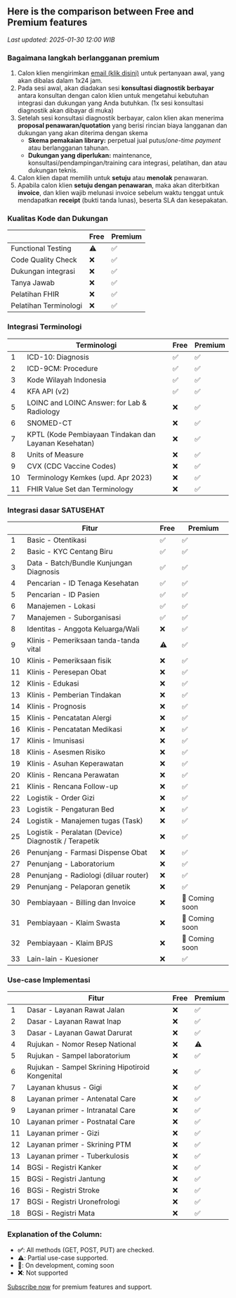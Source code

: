 ## Here is the comparison between Free and Premium features
*Last updated: 2025-01-30 12:00 WIB*

### Bagaimana langkah berlangganan premium
1. Calon klien mengirimkan [email (klik disini)](mailto:ivan.harsono@ivanmd.id?subject=Subscription%20and%20Support%20for%20SATUSEHAT%20Integration&body=Salam%20sehat%2C%20dr.%20Ivan%0A%0ASaya%20berkebutuhan%20untuk%3A%20(sesuaikan%20dengan%20kebutuhan%20Anda)%0A1.%20Integrasi%20Resource%20%5Bsebutkan%5D%0A2.%20Support%20coding%2Fintegrasi%20database%0A3%20....%0A%0AAnda%20dapat%20mengontak%20saya%20kembali%20melalui%3A%0ANama%3A%20%0ANo.%20Whatsapp%3A%0A%0ATerimakasih%20banyak.) untuk pertanyaan awal, yang akan dibalas dalam 1x24 jam.
2. Pada sesi awal, akan diadakan sesi **konsultasi diagnostik berbayar** antara konsultan dengan calon klien untuk mengetahui kebutuhan integrasi dan dukungan yang Anda butuhkan. (1x sesi konsultasi diagnostik akan dibayar di muka)
3. Setelah sesi konsultasi diagnostik berbayar, calon klien akan menerima **proposal penawaran/quotation** yang berisi rincian biaya langganan dan dukungan yang akan diterima dengan skema     
   - **Skema pemakaian library:** perpetual jual putus/*one-time payment* atau berlangganan tahunan.
   - **Dukungan yang diperlukan:** maintenance, konsultasi/pendampingan/training cara integrasi, pelatihan, dan atau dukungan teknis.
4. Calon klien dapat memilih untuk **setuju** atau **menolak** penawaran.
5. Apabila calon klien **setuju dengan penawaran**, maka akan diterbitkan **invoice**, dan klien wajib melunasi invoice sebelum waktu tenggat untuk mendapatkan **receipt** (bukti tanda lunas), beserta SLA dan kesepakatan.

### Kualitas Kode dan Dukungan
|  | Free | Premium |
|----------|------|---------|
| Functional Testing | ⚠️ | ✅ |
| Code Quality Check | ❌ | ✅ |
| Dukungan integrasi | ❌ | ✅ |
| Tanya Jawab | ❌ | ✅ |
| Pelatihan FHIR | ❌ | ✅ |
| Pelatihan Terminologi | ❌ | ✅ |


### Integrasi Terminologi
|  | Terminologi | Free | Premium |
|---|-------------|------|---------|
|1 | ICD-10: Diagnosis | ✅ | ✅ |
|2 | ICD-9CM: Procedure | ✅ | ✅ |
|3 | Kode Wilayah Indonesia | ✅ | ✅ |
|4 | KFA API (v2) | ✅ | ✅ |
|5 | LOINC and LOINC Answer: for Lab & Radiology | ❌ | ✅ |
|6 | SNOMED-CT | ❌ | ✅ |
|7 | KPTL (Kode Pembiayaan Tindakan dan Layanan Kesehatan) | ❌ | ✅ |
|8 | Units of Measure | ❌ | ✅ |
|9 | CVX (CDC Vaccine Codes) | ❌ | ✅ |
|10 | Terminology Kemkes (upd. Apr 2023) | ❌ | ✅ |
|11 | FHIR Value Set dan Terminology | ❌ | ✅ |

### Integrasi dasar SATUSEHAT
|  | Fitur | Free | Premium |
|---|-------------|------|---------|
| 1 | Basic - Otentikasi | ✅ | ✅ |
| 2 | Basic - KYC Centang Biru | ✅ | ✅ |
| 3 | Data - Batch/Bundle Kunjungan Diagnosis | ✅ | ✅ |
| 4 | Pencarian - ID Tenaga Kesehatan | ✅ | ✅ |
| 5 | Pencarian - ID Pasien | ✅ | ✅ |
| 6 | Manajemen - Lokasi | ✅ | ✅ |
| 7 | Manajemen - Suborganisasi | ✅ | ✅ |
| 8 | Identitas - Anggota Keluarga/Wali | ❌ | ✅ |
| 9 | Klinis - Pemeriksaan tanda-tanda vital | ⚠️ | ✅ |
| 10 | Klinis - Pemeriksaan fisik | ❌ | ✅ |
| 11 | Klinis - Peresepan Obat | ❌ | ✅ |
| 12 | Klinis - Edukasi | ❌ | ✅ |
| 13 | Klinis - Pemberian Tindakan | ❌ | ✅ |
| 14 | Klinis - Prognosis | ❌ | ✅ |
| 15 | Klinis - Pencatatan Alergi | ❌ | ✅ |
| 16 | Klinis - Pencatatan Medikasi | ❌ | ✅ |
| 17 | Klinis - Imunisasi | ❌ | ✅ |
| 18 | Klinis - Asesmen Risiko | ❌ | ✅ |
| 19 | Klinis - Asuhan Keperawatan | ❌ | ✅ |
| 20 | Klinis - Rencana Perawatan | ❌ | ✅ |
| 21 | Klinis - Rencana Follow-up | ❌ | ✅ |
| 22 | Logistik - Order Gizi | ❌ | ✅ |
| 23 | Logistik - Pengaturan Bed | ❌ | ✅ |
| 24 | Logistik - Manajemen tugas (Task) | ❌ | ✅ |
| 25 | Logistik - Peralatan (Device) Diagnostik / Terapetik | ❌ | ✅ |
| 26 | Penunjang - Farmasi Dispense Obat | ❌ | ✅ |
| 27 | Penunjang - Laboratorium | ❌ | ✅ |
| 28 | Penunjang - Radiologi (diluar router) | ❌ | ✅ |
| 29 | Penunjang - Pelaporan genetik | ❌ | ✅ |
| 30 | Pembiayaan - Billing dan Invoice | ❌ | 🚀 Coming soon |
| 31 | Pembiayaan - Klaim Swasta | ❌ | 🚀 Coming soon |
| 32 | Pembiayaan - Klaim BPJS | ❌ | 🚀 Coming soon |
| 33 | Lain-lain - Kuesioner | ❌ | ✅ |

### Use-case Implementasi
|  | Fitur | Free | Premium |
|---|-------------|------|---------|
| 1 | Dasar - Layanan Rawat Jalan | ❌ | ✅ |
| 2 | Dasar - Layanan Rawat Inap | ❌ | ✅ |
| 3 | Dasar - Layanan Gawat Darurat | ❌ | ✅ |
| 4 | Rujukan - Nomor Resep National | ❌ | ⚠️ |
| 5 | Rujukan - Sampel laboratorium | ❌ | ✅ |
| 6 | Rujukan - Sampel Skrining Hipotiroid Kongenital | ❌ | ✅ |
| 7 | Layanan khusus - Gigi | ❌ | ✅ |
| 8 | Layanan primer - Antenatal Care | ❌ | ✅ |
| 9 | Layanan primer - Intranatal Care | ❌ | ✅ |
| 10 | Layanan primer - Postnatal Care | ❌ | ✅ |
| 11 | Layanan primer - Gizi | ❌ | ✅ |
| 12 | Layanan primer - Skrining PTM | ❌ | ✅ |
| 13 | Layanan primer - Tuberkulosis | ❌ | ✅ |
| 14 | BGSi - Registri Kanker | ❌ | ✅ |
| 15 | BGSi - Registri Jantung | ❌ | ✅ |
| 16 | BGSi - Registri Stroke | ❌ | ✅ |
| 17 | BGSi - Registri Uronefrologi | ❌ | ✅ |
| 18 | BGSi - Registri Mata | ❌ | ✅ |

### Explanation of the Column:
- **✅**: All methods (GET, POST, PUT) are checked.
- **⚠️**: Partial use-case supported.
- **🚀**: On development, coming soon
- **❌**: Not supported

[Subscribe now](mailto:ivan.harsono@ivanmd.id?subject=Subscription%20and%20Support%20for%20SATUSEHAT%20Integration&body=Salam%20sehat%2C%20dr.%20Ivan%0A%0ASaya%20berkebutuhan%20untuk%3A%20(sesuaikan%20dengan%20kebutuhan%20Anda)%0A1.%20Integrasi%20Resource%20%5Bsebutkan%5D%0A2.%20Support%20coding%2Fintegrasi%20database%0A3%20....%0A%0AAnda%20dapat%20mengontak%20saya%20kembali%20melalui%3A%0ANama%3A%20%0ANo.%20Whatsapp%3A%0A%0ATerimakasih%20banyak.) for premium features and support.
